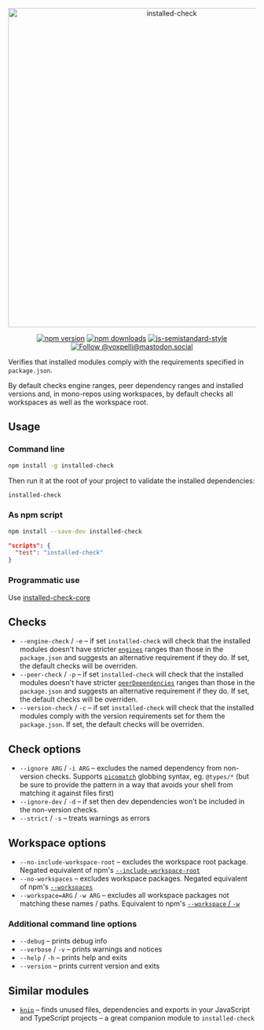 <div align="center">
  <img
    src="installed-check.svg"
    width="650"
    height="auto"
    alt="installed-check"
  />
</div>

<div align="center">

[![npm version](https://img.shields.io/npm/v/installed-check.svg?style=flat)](https://www.npmjs.com/package/installed-check)
[![npm downloads](https://img.shields.io/npm/dm/installed-check.svg?style=flat)](https://www.npmjs.com/package/installed-check)
[![js-semistandard-style](https://img.shields.io/badge/code%20style-semistandard-brightgreen.svg)](https://github.com/voxpelli/eslint-config)
[![Follow @voxpelli@mastodon.social](https://img.shields.io/mastodon/follow/109247025527949675?domain=https%3A%2F%2Fmastodon.social&style=social)](https://mastodon.social/@voxpelli)

</div>

Verifies that installed modules comply with the requirements specified in `package.json`.

By default checks engine ranges, peer dependency ranges and installed versions and, in mono-repos using workspaces, by default checks all workspaces as well as the workspace root.

## Usage

### Command line

```sh
npm install -g installed-check
```

Then run it at the root of your project to validate the installed dependencies:

```sh
installed-check
```

### As npm script

```sh
npm install --save-dev installed-check
```

```json
"scripts": {
  "test": "installed-check"
}
```

### Programmatic use

Use [installed-check-core](https://github.com/voxpelli/node-installed-check-core)

## Checks

* `--engine-check` / `-e` – if set `installed-check` will check that the installed modules doesn't have stricter [`engines`](https://docs.npmjs.com/cli/v10/configuring-npm/package-json#engines) ranges than those  in the `package.json` and suggests an alternative requirement if they do. If set, the default checks will be overriden.
* `--peer-check` / `-p` – if set `installed-check` will check that the installed modules doesn't have stricter [`peerDependencies`](https://docs.npmjs.com/cli/v10/configuring-npm/package-json#peerdependencies) ranges than those in the `package.json` and suggests an alternative requirement if they do. If set, the default checks will be overriden.
* `--version-check` / `-c` – if set `installed-check` will check that the installed modules comply with the version requirements set for them the `package.json`. If set, the default checks will be overriden.

## Check options

* `--ignore ARG` / `-i ARG` – excludes the named dependency from non-version checks. Supports [`picomatch`](https://www.npmjs.com/package/picomatch) globbing syntax, eg. `@types/*` (but be sure to provide the pattern in a way that avoids your shell from matching it against files first)
* `--ignore-dev` / `-d` – if set then dev dependencies won't be included in the non-version checks.
* `--strict` / `-s` – treats warnings as errors

## Workspace options

  * `--no-include-workspace-root` – excludes the workspace root package. Negated equivalent of npm's [`--include-workspace-root`](https://docs.npmjs.com/cli/v10/commands/npm-run-script#include-workspace-root)
  * `--no-workspaces` – excludes workspace packages. Negated equivalent of npm's [`--workspaces`](https://docs.npmjs.com/cli/v10/commands/npm-run-script#workspaces)
  * `--workspace=ARG` / `-w ARG` – excludes all workspace packages not matching these names / paths. Equivalent to npm's [`--workspace` / `-w`](https://docs.npmjs.com/cli/v10/commands/npm-run-script#workspace)

### Additional command line options

* `--debug` – prints debug info
* `--verbose` / `-v` – prints warnings and notices
* `--help` / `-h` – prints help and exits
* `--version` – prints current version and exits

## Similar modules

* [`knip`](https://github.com/webpro/knip) – finds unused files, dependencies and exports in your JavaScript and TypeScript projects – a great companion module to `installed-check`

